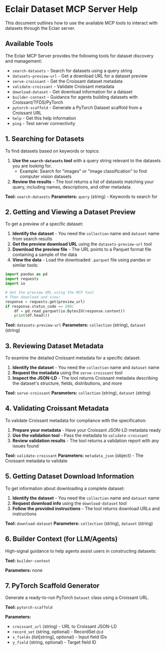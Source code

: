 # Eclair Dataset MCP Server Help

This document outlines how to use the available MCP tools to interact with datasets through the Eclair server.

## Available Tools

The Eclair MCP Server provides the following tools for dataset discovery and management:

- `search-datasets` - Search for datasets using a query string
- `datasets-preview-url` - Get a download URL for a dataset preview
- `serve-croissant` - Get the Croissant dataset metadata
- `validate-croissant` - Validate Croissant metadata
- `download-dataset` - Get download information for a dataset
- `builder-context` - Guidance for agents building datasets with Croissant/TFDS/PyTorch
- `pytorch-scaffold` - Generate a PyTorch Dataset scaffold from a Croissant URL
- `help` - Get this help information
- `ping` - Test server connectivity

## 1. Searching for Datasets

To find datasets based on keywords or topics:

1. **Use the `search-datasets` tool** with a query string relevant to the datasets you are looking for.
   - Example: Search for "images" or "image classification" to find computer vision datasets
2. **Review the results** - The tool returns a list of datasets matching your query, including names, descriptions, and other metadata.

**Tool:** `search-datasets`
**Parameters:** `query` (string) - Keywords to search for

## 2. Getting and Viewing a Dataset Preview

To get a preview of a specific dataset:

1. **Identify the dataset** - You need the `collection` name and `dataset` name from search results
2. **Get the preview download URL** using the `datasets-preview-url` tool
3. **Download the preview file** - The URL points to a Parquet format file containing a sample of the data
4. **View the data** - Load the downloaded `.parquet` file using pandas or similar tools:

```python
import pandas as pd
import requests
import io

# Get the preview URL using the MCP tool
# Then download and view:
response = requests.get(preview_url)
if response.status_code == 200:
    df = pd.read_parquet(io.BytesIO(response.content))
    print(df.head())
```

**Tool:** `datasets-preview-url`
**Parameters:** `collection` (string), `dataset` (string)

## 3. Reviewing Dataset Metadata

To examine the detailed Croissant metadata for a specific dataset:

1. **Identify the dataset** - You need the `collection` name and `dataset` name
2. **Request the metadata** using the `serve-croissant` tool
3. **Inspect the JSON-LD** - The tool returns Croissant metadata describing the dataset's structure, fields, distributions, and more

**Tool:** `serve-croissant`
**Parameters:** `collection` (string), `dataset` (string)

## 4. Validating Croissant Metadata

To validate Croissant metadata for compliance with the specification:

1. **Prepare your metadata** - Have your Croissant JSON-LD metadata ready
2. **Use the validation tool** - Pass the metadata to `validate-croissant`
3. **Review validation results** - The tool returns a validation report with any issues found

**Tool:** `validate-croissant`
**Parameters:** `metadata_json` (object) - The Croissant metadata to validate

## 5. Getting Dataset Download Information

To get information about downloading a complete dataset:

1. **Identify the dataset** - You need the `collection` name and `dataset` name
2. **Request download info** using the `download-dataset` tool
3. **Follow the provided instructions** - The tool returns download URLs and instructions

**Tool:** `download-dataset`
**Parameters:** `collection` (string), `dataset` (string)

## 6. Builder Context (for LLM/Agents)

High-signal guidance to help agents assist users in constructing datasets:

**Tool:** `builder-context`

**Parameters:** none

## 7. PyTorch Scaffold Generator

Generate a ready-to-run PyTorch `Dataset` class using a Croissant URL.

**Tool:** `pytorch-scaffold`

**Parameters:**

- `croissant_url` (string) - URL to Croissant JSON-LD
- `record_set` (string, optional) - RecordSet `@id`
- `x_fields` (list[string], optional) - Input field IDs
- `y_field` (string, optional) - Target field ID
